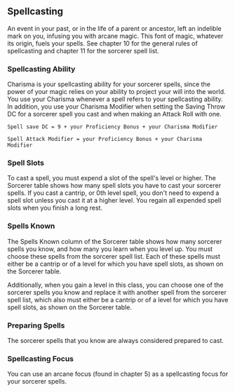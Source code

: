 ## Spellcasting
An event in your past, or in the life of a parent or ancestor, left an indelible mark on you, infusing you with arcane magic.
This font of magic, whatever its origin, fuels your spells.
See chapter 10 for the general rules of spellcasting and chapter 11 for the sorcerer spell list.

### Spellcasting Ability
Charisma is your spellcasting ability for your sorcerer spells, since the power of your magic relies on your ability to project your will into the world.
You use your Charisma whenever a spell refers to your spellcasting ability.
In addition, you use your Charisma Modifier when setting the Saving Throw DC for a sorcerer spell you cast and when making an Attack Roll with one.

`Spell save DC = 9 + your Proficiency Bonus + your Charisma Modifier`

`Spell Attack Modifier = your Proficiency Bonus + your Charisma Modifier`

### Spell Slots
To cast a spell, you must expend a slot of the spell's level or higher.
The Sorcerer table shows how many spell slots you have to cast your sorcerer spells.
If you cast a cantrip, or 0th level spell, you don't need to expend a spell slot unless you cast it at a higher level.
You regain all expended spell slots when you finish a long rest.

### Spells Known
The Spells Known column of the Sorcerer table shows how many sorcerer spells you know, and how many you learn when you level up.
You must choose these spells from the sorcerer spell list.
Each of these spells must either be a cantrip or of a level for which you have spell slots, as shown on the Sorcerer table.

Additionally, when you gain a level in this class, you can choose one of the sorcerer spells you know and replace it with another spell from the sorcerer spell list, which also must either be a cantrip or of a level for which you have spell slots, as shown on the Sorcerer table.

### Preparing Spells
The sorcerer spells that you know are always considered prepared to cast.

### Spellcasting Focus
You can use an arcane focus (found in chapter 5) as a spellcasting focus for your sorcerer spells.
